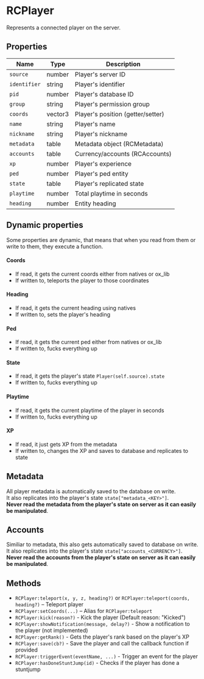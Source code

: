 # RCPlayer

Represents a connected player on the server.

## Properties

| Name        | Type     | Description                     |
|-------------|----------|---------------------------------|
| `source`    | number   | Player's server ID              |
| `identifier`| string   | Player's identifier             |
| `pid`       | number   | Player's database ID            |
| `group`     | string   | Player's permission group       |
| `coords`    | vector3  | Player's position (getter/setter) |
| `name`      | string   | Player's name                   |
| `nickname`  | string   | Player's nickname               |
| `metadata`  | table    | Metadata object (RCMetadata)    |
| `accounts`  | table    | Currency/accounts (RCAccounts)  |
| `xp`        | number   | Player's experience             |
| `ped`       | number   | Player's ped entity             |
| `state`     | table    | Player's replicated state       |
| `playtime`  | number   | Total playtime in seconds       |
| `heading`   | number   | Entity heading                  |

## Dynamic properties
Some properties are dynamic, that means that when you read from them or write to them, they execute a function.

#### Coords
- If read, it gets the current coords either from natives or ox_lib
- If written to, teleports the player to those coordinates

#### Heading
- If read, it gets the current heading using natives
- If written to, sets the player's heading

#### Ped
- If read, it gets the current ped either from natives or ox_lib
- If written to, fucks everything up

#### State
- If read, it gets the player's state `Player(self.source).state`
- If written to, fucks everything up

#### Playtime
- If read, it gets the current playtime of the player in seconds
- If written to, fucks everything up

#### XP
- If read, it just gets XP from the metadata
- If written to, changes the XP and saves to database and replicates to state

## Metadata
All player metadata is automatically saved to the database on write.
<br>It also replicates into the player's state `state["metadata_<KEY>"]`.
<br>**Never read the metadata from the player's state on server as it can easily be manipulated**.

## Accounts
Similiar to metadata, this also gets automatically saved to database on write.
<br>It also replicates into the player's state `state["accounts_<CURRENCY>"]`.
<br>**Never read the accounts from the player's state on server as it can easily be manipulated**.

## Methods

- `RCPlayer:teleport(x, y, z, heading?)` or `RCPlayer:teleport(coords, heading?)` – Teleport player
- `RCPlayer:setCoords(...)` – Alias for `RCPlayer:teleport`
- `RCPlayer:kick(reason?)` - Kick the player (Default reason: "Kicked")
- `RCPlayer:showNotification(message, delay?)` - Show a notification to the player (not implemented)
- `RCPlayer:getRank()` - Gets the player's rank based on the player's XP
- `RCPlayer:save(cb?)` - Save the player and call the callback function if provided
- `RCPlayer:triggerEvent(eventName, ...)` - Trigger an event for the player
- `RCPlayer:hasDoneStuntJump(id)` - Checks if the player has done a stuntjump